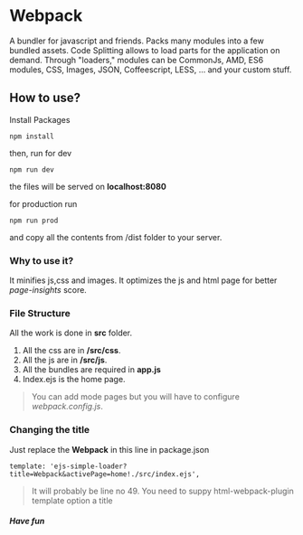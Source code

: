 # Webpack
A bundler for javascript and friends. Packs many modules into a few bundled assets. Code Splitting allows to load parts for the application on demand. Through "loaders," modules can be CommonJs, AMD, ES6 modules, CSS, Images, JSON, Coffeescript, LESS, ... and your custom stuff. 
## How to use?
Install Packages
```
npm install
```
then, run for dev
```
npm run dev
```
the files will be served on **localhost:8080**

for production run 
```
npm run prod
```
and copy all the contents from /dist folder to your server.

### Why to use it?
It minifies js,css and images. It optimizes the js and html page for better *page-insights* score.

### File Structure
All the work is done in __src__ folder.
1. All the css are in **/src/css**.
2. All the js are in **/src/js**.
3. All the bundles are required in **app.js**
4. Index.ejs is the home page.

> You can add mode pages but you will have to configure _webpack.config.js_.

### Changing the title
Just replace the __Webpack__ in this line in package.json
```
template: 'ejs-simple-loader?title=Webpack&activePage=home!./src/index.ejs',
```
> It will probably be line no 49.
> You need to suppy html-webpack-plugin template option a title 


##### Have fun


